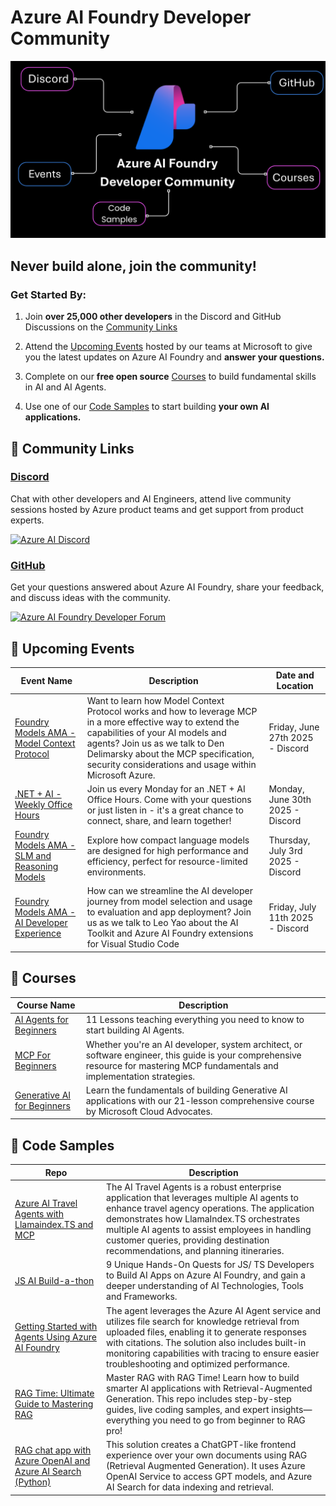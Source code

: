 # Azure AI Foundry Developer Community

![Foundry Community](./images/repo-thumbnail.png)

## Never build alone, join the community! 

### Get Started By: 

1. Join **over 25,000 other developers** in the Discord and GitHub Discussions on the [Community Links](#-community-links)

2. Attend the [Upcoming Events](#-upcoming-events) hosted by our teams at Microsoft to give you the latest updates on Azure AI Foundry and **answer your questions.**

3. Complete on our **free open source** [Courses](#-courses) to build fundamental skills in AI and AI Agents.

4. Use one of our [Code Samples](#-code-samples) to start building **your own AI applications.**

## 🔗 Community Links

### [Discord](https://discord.gg/aHu7bGMPcX)

Chat with other developers and AI Engineers, attend live community sessions hosted by Azure product teams and get support from product experts.

[![Azure AI Discord](https://dcbadge.limes.pink/api/server/kzRShWzttr)](https://discord.gg/kzRShWzttr)

### [GitHub](https://aka.ms/community/gh-discussions)

Get your questions answered about Azure AI Foundry, share your feedback, and discuss ideas with the community.

[![Azure AI Foundry Developer Forum](https://img.shields.io/badge/GitHub-Azure_AI_Foundry_Developer_Forum-blue?style=for-the-badge&logo=github&color=adff2f&logoColor=fff)](https://aka.ms/foundry/forum)

## 📆 Upcoming Events

| **Event Name**                                                                                                    | **Description**                                                                                                                                                                                                                                                                     | **Date and Location**              |
|-------------------------------------------------------------------------------------------------------------------|-------------------------------------------------------------------------------------------------------------------------------------------------------------------------------------------------------------------------------------------------------------------------------------|------------------------------------|
| [Foundry Models AMA - Model Context Protocol](https://discord.com/events/1113626258182504448/1382860621137317948) | Want to learn how Model Context Protocol works and how to leverage MCP in a more effective way to extend the capabilities of your AI models and agents? Join us as we talk to Den Delimarsky about the MCP specification, security considerations and usage within Microsoft Azure. | Friday, June 27th 2025 - Discord   |
| [.NET + AI - Weekly Office Hours](https://discord.gg/MkbhUsTPPe?event=1386772209611182108)                        | Join us every Monday for an .NET + AI Office Hours. Come with your questions or just listen in - it's a great chance to connect, share, and learn together!                                                                                                                         | Monday, June 30th 2025 - Discord   |
| [Foundry Models AMA - SLM and Reasoning Models](https://discord.gg/MkbhUsTPPe?event=1382861149288005693)          | Explore how compact language models are designed for high performance and efficiency, perfect for resource-limited environments.                                                                                                                                                    | Thursday, July 3rd 2025 - Discord  |
| [Foundry Models AMA - AI Developer Experience](https://discord.gg/MkbhUsTPPe?event=1382861578201858058)           | How can we streamline the AI developer journey from model selection and usage to evaluation and app deployment? Join us as we talk to Leo Yao about the AI Toolkit and Azure AI Foundry extensions for Visual Studio Code                                                           | Friday, July 11th 2025 - Discord   |                                              |                                    |

## 📕 Courses

| **Course Name**                                                                         | **Description**                                                                                                                                                                 |
|-----------------------------------------------------------------------------------------|----------------------------------------------------------------------------------------------------------------------------------------------------------------------------------|
| [AI Agents for Beginners](https://github.com/microsoft/ai-agents-for-beginners)         | 11 Lessons teaching everything you need to know to start building AI Agents.                                                                                                    |
| [MCP For Beginners](https://github.com/microsoft/mcp-for-beginners)                     | Whether you're an AI developer, system architect, or software engineer, this guide is your comprehensive resource for mastering MCP fundamentals and implementation strategies. |
| [Generative AI for Beginners](https://github.com/Microsoft/generative-ai-for-beginners) | Learn the fundamentals of building Generative AI applications with our 21-lesson comprehensive course by Microsoft Cloud Advocates.                                             |


## 🚀 Code Samples

| **Repo**                                                                                                                  | **Description**                                                                                                                                                                                                                                                                                                                  |
|---------------------------------------------------------------------------------------------------------------------------|----------------------------------------------------------------------------------------------------------------------------------------------------------------------------------------------------------------------------------------------------------------------------------------------------------------------------------|
| [Azure AI Travel Agents with Llamaindex.TS and MCP](https://github.com/Azure-Samples/azure-ai-travel-agents)              | The AI Travel Agents is a robust enterprise application that leverages multiple AI agents to enhance travel agency operations. The application demonstrates how LlamaIndex.TS orchestrates multiple AI agents to assist employees in handling customer queries, providing destination recommendations, and planning itineraries. |
| [JS AI Build-a-thon](https://github.com/Azure-Samples/JS-AI-Build-a-thon?tab=readme-ov-file)                              | 9 Unique Hands-On Quests for JS/ TS Developers to Build AI Apps on Azure AI Foundry, and gain a deeper understanding of AI Technologies, Tools and Frameworks.                                                                                                                                                                   |
| [Getting Started with Agents Using Azure AI Foundry](https://github.com/Azure-Samples/get-started-with-ai-agents)         | The agent leverages the Azure AI Agent service and utilizes file search for knowledge retrieval from uploaded files, enabling it to generate responses with citations. The solution also includes built-in monitoring capabilities with tracing to ensure easier troubleshooting and optimized performance.                      |
| [RAG Time: Ultimate Guide to Mastering RAG](https://github.com/microsoft/rag-time)                                        | Master RAG with RAG Time! Learn how to build smarter AI applications with Retrieval-Augmented Generation. This repo includes step-by-step guides, live coding samples, and expert insights—everything you need to go from beginner to RAG pro!                                                                                   |
| [RAG chat app with Azure OpenAI and Azure AI Search (Python)](https://github.com/Azure-Samples/azure-search-openai-demo) | This solution creates a ChatGPT-like frontend experience over your own documents using RAG (Retrieval Augmented Generation). It uses Azure OpenAI Service to access GPT models, and Azure AI Search for data indexing and retrieval.                                                                                             |



